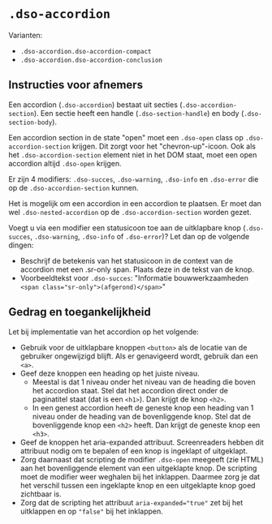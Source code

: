 # `.dso-accordion`

Varianten:

- `.dso-accordion.dso-accordion-compact`
- `.dso-accordion.dso-accordion-conclusion`

## Instructies voor afnemers

Een accordion (`.dso-accordion`) bestaat uit secties (`.dso-accordion-section`). Een sectie heeft een handle (`.dso-section-handle`) en body (`.dso-section-body`).

Een accordion section in de state "open" moet een `.dso-open` class op `.dso-accordion-section` krijgen. Dit zorgt voor het "chevron-up"-icoon. Ook als het `.dso-accordion-section` element niet in het DOM staat, moet een open accordion altijd `.dso-open` krijgen.

Er zijn 4 modifiers: `.dso-succes`, `.dso-warning`, `.dso-info` en `.dso-error` die op de `.dso-accordion-section` kunnen.

Het is mogelijk om een accordion in een accordion te plaatsen. Er moet dan wel `.dso-nested-accordion` op de `.dso-accordion-section` worden gezet.

Voegt u via een modifier een statusicoon toe aan de uitklapbare knop (`.dso-succes`, `.dso-warning`, `.dso-info` of `.dso-error`)? Let dan op de volgende dingen:

- Beschrijf de betekenis van het statusicoon in de context van de accordion met een .sr-only span. Plaats deze in de tekst van de knop.
- Voorbeeldtekst voor `.dso-succes`: "Informatie bouwwerkzaamheden `<span class="sr-only">(afgerond)</span>`"

## Gedrag en toegankelijkheid

Let bij implementatie van het accordion op het volgende:

- Gebruik voor de uitklapbare knoppen `<button>` als de locatie van de gebruiker ongewijzigd blijft. Als er genavigeerd wordt, gebruik dan een `<a>`.
- Geef deze knoppen een heading op het juiste niveau.
  - Meestal is dat 1 niveau onder het niveau van de heading die boven het accordion staat. Stel dat het accordion direct onder de paginatitel staat (dat is een `<h1>`). Dan krijgt de knop `<h2>`.
  - In een genest accordion heeft de geneste knop een heading van 1 niveau onder de heading van de bovenliggende knop. Stel dat de bovenliggende knop een `<h2>` heeft. Dan krijgt de geneste knop een `<h3>`.
- Geef de knoppen het aria-expanded attribuut. Screenreaders hebben dit attribuut nodig om te bepalen of een knop is ingeklapt of uitgeklapt.
- Zorg daarnaast dat scripting de modifier `.dso-open` meegeeft (zie HTML) aan het bovenliggende element van een uitgeklapte knop. De scripting moet de modifier weer weghalen bij het inklappen. Daarmee zorg je dat het verschil tussen een ingeklapte knop en een uitgeklapte knop goed zichtbaar is.
- Zorg dat de scripting het attribuut `aria-expanded="true"` zet bij het uitklappen en op `"false"` bij het inklappen.
